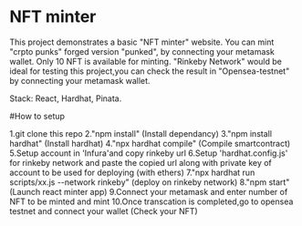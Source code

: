 # NFT minter

This project demonstrates a basic "NFT minter" website. You can mint "crpto punks" forged version "punked", by connecting your metamask wallet.
Only 10 NFT is available for minting. "Rinkeby Network" would be ideal for testing this project,you can check the result in "Opensea-testnet" by connecting your metamask wallet.

Stack:
React,
Hardhat,
Pinata.

#How to setup

1.git clone this repo
2."npm install" (Install dependancy)
3."npm install hardhat" (Install hardhat)
4."npx hardhat compile" (Compile smartcontract)
5.Setup account in 'Infura'and copy rinkeby url
6.Setup 'hardhat.config.js' for rinkeby network and paste the copied url along with private key of account to be used for deploying (with ethers)
7."npx hardhat run scripts/xx.js --network rinkeby" (deploy on rinkeby network)
8."npm start" (Launch react minter app)
9.Connect your metamask and enter number of NFT to be minted and mint
10.Once transcation is completed,go to opensea testnet and connect your wallet (Check your NFT)





